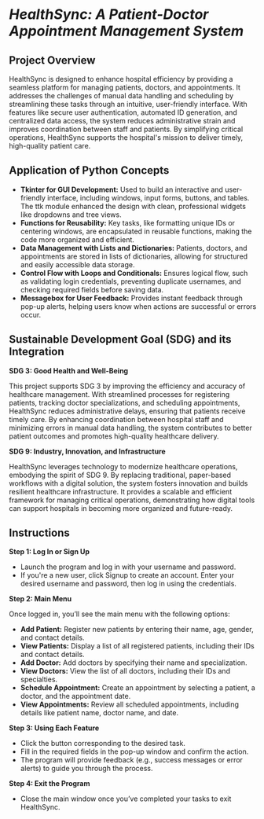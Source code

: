 
# *HealthSync: A Patient-Doctor Appointment Management System*


## Project Overview

HealthSync is designed to enhance hospital efficiency by providing a seamless platform for managing patients, doctors, and appointments. It addresses the challenges of manual data handling and scheduling by streamlining these tasks through an intuitive, user-friendly interface. With features like secure user authentication, automated ID generation, and centralized data access, the system reduces administrative strain and improves coordination between staff and patients. By simplifying critical operations, HealthSync supports the hospital's mission to deliver timely, high-quality patient care.
## Application of Python Concepts

* **Tkinter for GUI Development:** Used to build an interactive and user-friendly interface, including windows, input forms, buttons, and tables. The ttk module enhanced the design with clean, professional widgets like dropdowns and tree views.
* **Functions for Reusability:** Key tasks, like formatting unique IDs or centering windows, are encapsulated in reusable functions, making the code more organized and efficient.
* **Data Management with Lists and Dictionaries:** Patients, doctors, and appointments are stored in lists of dictionaries, allowing for structured and easily accessible data storage.
* **Control Flow with Loops and Conditionals:** Ensures logical flow, such as validating login credentials, preventing duplicate usernames, and checking required fields before saving data.
* **Messagebox for User Feedback:** Provides instant feedback through pop-up alerts, helping users know when actions are successful or errors occur.
## Sustainable Development Goal (SDG) and its Integration

**SDG 3: Good Health and Well-Being**

This project supports SDG 3 by improving the efficiency and accuracy of healthcare management. With streamlined processes for registering patients, tracking doctor specializations, and scheduling appointments, HealthSync reduces administrative delays, ensuring that patients receive timely care. By enhancing coordination between hospital staff and minimizing errors in manual data handling, the system contributes to better patient outcomes and promotes high-quality healthcare delivery.

**SDG 9: Industry, Innovation, and Infrastructure**

HealthSync leverages technology to modernize healthcare operations, embodying the spirit of SDG 9. By replacing traditional, paper-based workflows with a digital solution, the system fosters innovation and builds resilient healthcare infrastructure. It provides a scalable and efficient framework for managing critical operations, demonstrating how digital tools can support hospitals in becoming more organized and future-ready.
## Instructions

**Step 1: Log In or Sign Up**
* Launch the program and log in with your username and password.
* If you're a new user, click Signup to create an account. Enter your desired username and password, then log in using the credentials.

**Step 2: Main Menu**

Once logged in, you’ll see the main menu with the following options:

* **Add Patient:** Register new patients by entering their name, age, gender, and contact details.
* **View Patients:** Display a list of all registered patients, including their IDs and contact details.
* **Add Doctor:** Add doctors by specifying their name and specialization.
* **View Doctors:** View the list of all doctors, including their IDs and specialties.
* **Schedule Appointment:** Create an appointment by selecting a patient, a doctor, and the appointment date.
* **View Appointments:** Review all scheduled appointments, including details like patient name, doctor name, and date.

**Step 3: Using Each Feature**
* Click the button corresponding to the desired task.
* Fill in the required fields in the pop-up window and confirm the action.
* The program will provide feedback (e.g., success messages or error alerts) to guide you through the process.

**Step 4: Exit the Program**
* Close the main window once you’ve completed your tasks to exit HealthSync.